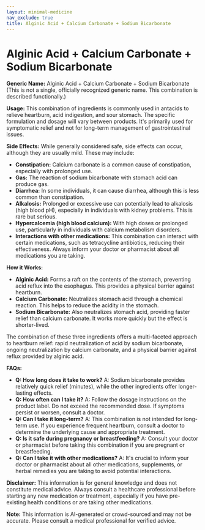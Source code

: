 ```yaml
---
layout: minimal-medicine
nav_exclude: true
title: Alginic Acid + Calcium Carbonate + Sodium Bicarbonate
---
```


# Alginic Acid + Calcium Carbonate + Sodium Bicarbonate

**Generic Name:** Alginic Acid + Calcium Carbonate + Sodium Bicarbonate (This is not a single, officially recognized generic name.  This combination is described functionally.)

**Usage:**  This combination of ingredients is commonly used in antacids to relieve heartburn, acid indigestion, and sour stomach.  The specific formulation and dosage will vary between products.  It's primarily used for symptomatic relief and not for long-term management of gastrointestinal issues.

**Side Effects:** While generally considered safe, side effects can occur, although they are usually mild. These may include:

* **Constipation:** Calcium carbonate is a common cause of constipation, especially with prolonged use.
* **Gas:**  The reaction of sodium bicarbonate with stomach acid can produce gas.
* **Diarrhea:** In some individuals, it can cause diarrhea, although this is less common than constipation.
* **Alkalosis:**  Prolonged or excessive use can potentially lead to alkalosis (high blood pH), especially in individuals with kidney problems. This is rare but serious.
* **Hypercalcemia (high blood calcium):** With high doses or prolonged use, particularly in individuals with calcium metabolism disorders.
* **Interactions with other medications:** This combination can interact with certain medications, such as tetracycline antibiotics, reducing their effectiveness.  Always inform your doctor or pharmacist about all medications you are taking.

**How it Works:**

* **Alginic Acid:** Forms a raft on the contents of the stomach, preventing acid reflux into the esophagus. This provides a physical barrier against heartburn.
* **Calcium Carbonate:** Neutralizes stomach acid through a chemical reaction. This helps to reduce the acidity in the stomach.
* **Sodium Bicarbonate:** Also neutralizes stomach acid, providing faster relief than calcium carbonate. It works more quickly but the effect is shorter-lived.

The combination of these three ingredients offers a multi-faceted approach to heartburn relief: rapid neutralization of acid by sodium bicarbonate, ongoing neutralization by calcium carbonate, and a physical barrier against reflux provided by alginic acid.


**FAQs:**

* **Q: How long does it take to work?** A: Sodium bicarbonate provides relatively quick relief (minutes), while the other ingredients offer longer-lasting effects.
* **Q: How often can I take it?** A: Follow the dosage instructions on the product label.  Do not exceed the recommended dose.  If symptoms persist or worsen, consult a doctor.
* **Q: Can I take it long-term?** A: This combination is not intended for long-term use.  If you experience frequent heartburn, consult a doctor to determine the underlying cause and appropriate treatment.
* **Q: Is it safe during pregnancy or breastfeeding?** A:  Consult your doctor or pharmacist before taking this combination if you are pregnant or breastfeeding.
* **Q:  Can I take it with other medications?** A: It's crucial to inform your doctor or pharmacist about all other medications, supplements, or herbal remedies you are taking to avoid potential interactions.


**Disclaimer:** This information is for general knowledge and does not constitute medical advice. Always consult a healthcare professional before starting any new medication or treatment, especially if you have pre-existing health conditions or are taking other medications.


**Note:** This information is AI-generated or crowd-sourced and may not be accurate. Please consult a medical professional for verified advice.